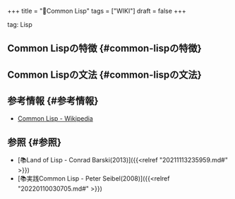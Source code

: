 +++
title = "📝Common Lisp"
tags = ["WIKI"]
draft = false
+++

tag: Lisp


## Common Lispの特徴 {#common-lispの特徴}


## Common Lispの文法 {#common-lispの文法}


## 参考情報 {#参考情報}

-   [Common Lisp - Wikipedia](https://ja.wikipedia.org/wiki/Common%5FLisp)


## 参照 {#参照}

-   [📚Land of Lisp - Conrad Barski(2013)]({{<relref "20211113235959.md#" >}})
-   [📚実践Common Lisp - Peter Seibel(2008)]({{<relref "20220110030705.md#" >}})
